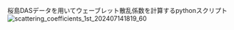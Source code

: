 桜島DASデータを用いてウェーブレット散乱係数を計算するpythonスクリプト
![scattering_coefficients_1st_202407141819_60](https://github.com/user-attachments/assets/4eff4b3e-bf93-4edd-a5e7-7a18fa9f0390)
